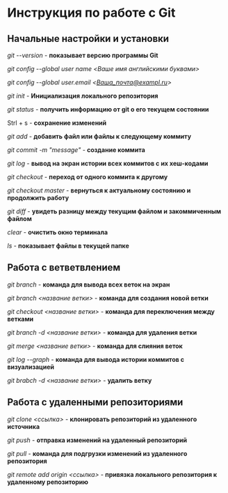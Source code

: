 # Инструкция по работе с Git


## Начальные настройки и установки

*git --version* - **показывает версию программы Git**

*git config --global user name <Ваше имя английскими буквами>*

*git config --global user.email <Ваша_почта@exampl.ru>*

*git init* - **Инициализация локального репозитория**

*git status* - **получить информацию от git о его текущем состоянии**

Strl + s - **сохранение изменений**

*git add* - **добавить файл или файлы к следующему коммиту**

*git commit -m "message"* - **создание коммита**

*git log* - **вывод на экран истории всех коммитов с их хеш-кодами**

*git checkout* - **переход от одного коммита к другому**

*git checkout master* - **вернуться к актуальному состоянию и продолжить работу**

*git diff* - **увидеть разницу между текущим файлом и закоммиченным файлом**

*clear* - **очистить окно терминала**

*ls* - **показывает файлы в текущей папке**


## Работа с ветветвлением

*git branch* - **команда для вывода всех веток на экран**

*git branch <название ветки>* - **команда для создания новой ветки**

*git checkout <название ветки>* - **команда для переключения между ветками**

*git branch -d <название ветки>* - **команда для удаления ветки**

*git merge <название ветки>* - **команда для слияния веток**

*git log --graph* - **команда для вывода истории коммитов с визуализацией**

*git brabch -d <название ветки>* - **удалить ветку**


## Работа с удаленными репозиториями

*git clone <ссылка>* - **клонировать репозиторий из удаленного источника**

*git push* - **отправка изменений на удаленный репозиторий**

*git pull* - **команда для подгрузки изменений из удаленного репозитория**

*git remote add origin <ссылка>* - **привязка локального репозитория к удаленному репозиторию**
